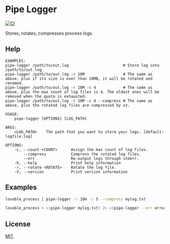 Pipe Logger
====================

[![CI](https://github.com/magiclen/pipe-logger/actions/workflows/ci.yml/badge.svg)](https://github.com/magiclen/pipe-logger/actions/workflows/ci.yml)

Stores, rotates, compresses process logs.

## Help

```
EXAMPLES:
pipe-logger /path/to/out.log                        # Store log into /path/to/out.log
pipe-logger /path/to/out.log -r 10M                 # The same as above, plus if its size is over than 10MB, it will be rotated and renamed.
pipe-logger /path/to/out.log -r 10M -c 4            # The same as above, plus the max count of log files is 4. The oldest ones will be removed when the quota is exhausted.
pipe-logger /path/to/out.log -r 10M -c 4 --compress # The same as above, plus the rotated log files are compressed by xz.

USAGE:
    pipe-logger [OPTIONS] [LOG_PATH]

ARGS:
    <LOG_PATH>    The path that you want to store your logs. [default: logfile.log]

OPTIONS:
    -c, --count <COUNT>      Assign the max count of log files.
        --compress           Compress the rotated log files.
        --err                Re-output logs through stderr.
    -h, --help               Print help information
    -r, --rotate <ROTATE>    Rotate the log file.
    -V, --version            Print version information
```

## Examples

```bash
lovable_process | pipe-logger -r 10m -c 5 --compress mylog.txt
```

```bash
lovable_process > >(pipe-logger mylog.txt) 2> >(pipe-logger --err error-mylog.txt)
```

## License

[MIT](LICENSE)